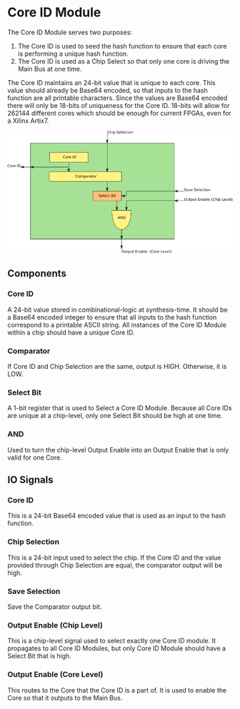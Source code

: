 # Core ID Module

The Core ID Module serves two purposes:

1. The Core ID is used to seed the hash function to ensure that each core is performing a unique hash function.
2. The Core ID is used as a Chip Select so that only one core is driving the Main Bus at one time.

The Core ID maintains an 24-bit value that is unique to each core. This value should already be Base64 encoded, so that inputs to the hash function are all printable characters. Since the values are Base64 encoded there will only be 18-bits of uniqueness for the Core ID. 18-bits will allow for 262144 different cores which should be enough for current FPGAs, even for a Xilinx Artix7.

![Core ID Module](../gfx/core_id_module.png)

## Components

### Core ID
A 24-bit value stored in combinational-logic at synthesis-time. It should be a Base64 encoded integer to ensure that all inputs to the hash function correspond to a printable ASCII string. All instances of the Core ID Module within a chip should have a unique Core ID.

### Comparator
If Core ID and Chip Selection are the same, output is HIGH. Otherwise, it is LOW.

### Select Bit
A 1-bit register that is used to Select a Core ID Module. Because all Core IDs are unique at a chip-level, only one Select Bit should be high at one time.

### AND
Used to turn the chip-level Output Enable into an Output Enable that is only valid for one Core.

## IO Signals

### Core ID
This is a 24-bit Base64 encoded value that is used as an input to the hash function.

### Chip Selection
This is a 24-bit input used to select the chip. If the Core ID and the value provided through Chip Selection are equal, the comparator output will be high.

### Save Selection
Save the Comparator output bit.

### Output Enable (Chip Level)
This is a chip-level signal used to select exactly one Core ID module. It propagates to all Core ID Modules, but only Core ID Module should have a Select Bit that is high.

### Output Enable (Core Level)
This routes to the Core that the Core ID is a part of. It is used to enable the Core so that it outputs to the Main Bus.
